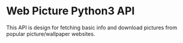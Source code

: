 
# Web Picture Python3 API

This API is design for fetching basic info and download pictures from popular picture/wallpaper websites.